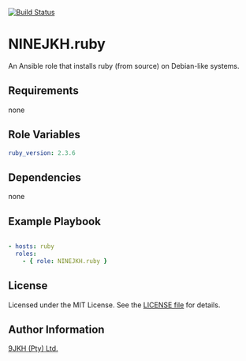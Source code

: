 [![Build Status](https://travis-ci.org/NINEJKH/ansible-role-ruby.svg?branch=master)](https://travis-ci.org/NINEJKH/ansible-role-ruby)

# NINEJKH.ruby

An Ansible role that installs ruby (from source) on Debian-like systems.

## Requirements

none

## Role Variables

```yaml
ruby_version: 2.3.6
```

## Dependencies

none

## Example Playbook

```yaml

- hosts: ruby
  roles:
    - { role: NINEJKH.ruby }
```

## License

Licensed under the MIT License. See the [LICENSE file](LICENSE) for details.

## Author Information

[9JKH (Pty) Ltd.](https://9jkh.co.za)
